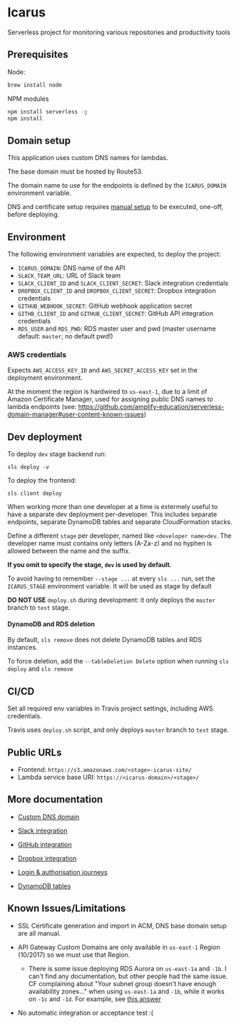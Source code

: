 # Icarus

Serverless project for monitoring various repositories and productivity tools

## Prerequisites

Node:

```bash
brew install node
```

NPM modules

```bash
npm install serverless -g
npm install
```

## Domain setup

This application uses custom DNS names for lambdas.

The base domain must be hosted by Route53.

The domain name to use for the endpoints is defined by the `ICARUS_DOMAIN` environment variable.

DNS and certificate setup requires [manual setup](./custom_domain.md) to be executed, one-off, before deploying.

## Environment

The following environment variables are expected, to deploy the project:

* `ICARUS_DOMAIN`: DNS name of the API
* `SLACK_TEAM_URL`: URL of Slack team
* `SLACK_CLIENT_ID` and `SLACK_CLIENT_SECRET`: Slack integration credentials
* `DROPBOX_CLIENT_ID` and `DROPBOX_CLIENT_SECRET`: Dropbox integration credentials
* `GITHUB_WEBHOOK_SECRET`: GitHub webhook application secret
* `GITHB_CLIENT_ID` and `GITHUB_CLIENT_SECRET`: GitHub API integration credentials
* `RDS_USER` and `RDS_PWD`: RDS master user and pwd (master username default: `master`; no default pwd!)
### AWS credentials

Expects `AWS_ACCESS_KEY_ID` and `AWS_SECRET_ACCESS_KEY` set in the deployment environment.

At the moment the region is hardwired to `us-east-1`, due to a limit of Amazon Certificate Manager,
used for assigning public DNS names to lambda endpoints
(see: https://github.com/amplify-education/serverless-domain-manager#user-content-known-issues)

## Dev deployment

To deploy `dev` stage backend run:

```
sls deploy -v
```

To deploy the frontend:

```
sls client deploy
```

When working more than one developer at a time is extermely useful to have a separate dev deployment per-developer.
This includes separate endpoints, separate DynamoDB tables and separate CloudFormation stacks.

Define a different `stage` per developer, named like `<developer name>dev`. 
The developer name must contains only letters (A-Za-z) and no hyphen is allowed between the name and the suffix.

**If you omit to specify the stage, `dev` is used by default.**

To avoid having to remember `--stage ...` at every `sls ...` run, set the `ICARUS_STAGE` environment variable.
It will be used as stage by default

**DO NOT USE** `deploy.sh` during development: it only deploys the `master` branch to `test` stage. 


#### DynamoDB and RDS deletion

By default, `sls remove` does not delete DynamoDB tables and RDS instances.

To force deletion, add the `--tableDeletion Delete` option when running `sls deploy` and `sls remove`


## CI/CD

Set all required env variables in Travis project settings, including AWS credentials.

Travis uses `deploy.sh` script, and only deploys `master` branch to `test` stage.


## Public URLs

* Frontend: `https://s3.amazonaws.com/<stage>-icarus-site/`
* Lambda service base URI: `https://<icarus-domain>/<stage>/`

## More documentation

* [Custom DNS domain](./docs/custom_domain.md)

* [Slack integration](./docs/slack_integration.md)
* [GitHub integration](./docs/github_integration.md)
* [Dropbox integration](./docs/dropbox_integration.md)


* [Login & authorisation journeys](./docs/login_journeys.md)
* [DynamoDB tables](./docs/DynamoDB_tables.md)


## Known Issues/Limitations

* SSL Certificate generation and import in ACM, DNS base domain setup are all manual.
* API Gateway Custom Domains are only available in `us-east-1` Region (10/2017) so we must use that Region.
    * There is some issue deploying RDS Aurora on `us-east-1a` and `-1b`. I can't find any documentation, but other people had the same issue. CF complaining about "Your subnet group doesn't have enough availability zones..." when using `us-east-1a` and `-1b`, while it works on `-1c` and `-1d`. For example, see [this answer](https://stackoverflow.com/questions/44924723/creation-rds-aurora-cluster-via-cloudformation#answer-45340611)

* No automatic integration or acceptance test :(
